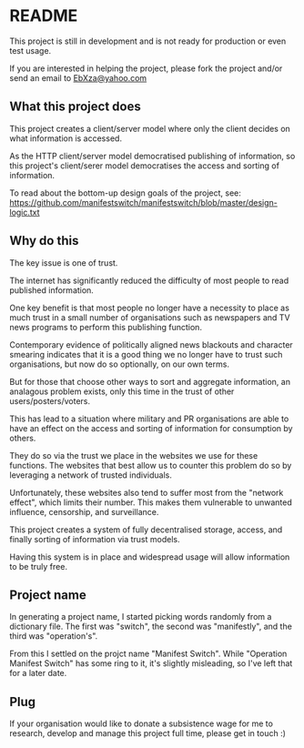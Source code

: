 
README
======

This project is still in development and is not ready for production
or even test usage.

If you are interested in helping the project, please fork the project
and/or send an email to EbXza@yahoo.com


What this project does
----------------------

This project creates a client/server model where only the client
decides on what information is accessed.

As the HTTP client/server model democratised publishing of
information, so this project's client/serer model democratises the
access and sorting of information.

To read about the bottom-up design goals of the project, see:
https://github.com/manifestswitch/manifestswitch/blob/master/design-logic.txt


Why do this
-----------

The key issue is one of trust.

The internet has significantly reduced the difficulty of most people
to read published information.

One key benefit is that most people no longer have a necessity to
place as much trust in a small number of organisations such as
newspapers and TV news programs to perform this publishing function.

Contemporary evidence of politically aligned news blackouts and
character smearing indicates that it is a good thing we no longer have
to trust such organisations, but now do so optionally, on our own
terms.

But for those that choose other ways to sort and aggregate
information, an analagous problem exists, only this time in the trust
of other users/posters/voters.

This has lead to a situation where military and PR organisations are
able to have an effect on the access and sorting of information for
consumption by others.

They do so via the trust we place in the websites we use for these
functions. The websites that best allow us to counter this problem do
so by leveraging a network of trusted individuals.

Unfortunately, these websites also tend to suffer most from the
"network effect", which limits their number. This makes them
vulnerable to unwanted influence, censorship, and surveillance.

This project creates a system of fully decentralised storage, access,
and finally sorting of information via trust models.

Having this system is in place and widespread usage will allow
information to be truly free.


Project name
------------

In generating a project name, I started picking words randomly from a
dictionary file. The first was "switch", the second was "manifestly",
and the third was "operation's".

From this I settled on the projct name "Manifest Switch". While
"Operation Manifest Switch" has some ring to it, it's slightly
misleading, so I've left that for a later date.


Plug
----

If your organisation would like to donate a subsistence wage for me to
research, develop and manage this project full time, please get in
touch :)
